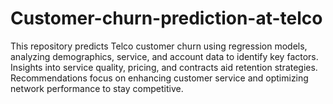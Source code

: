 # Customer-churn-prediction-at-telco
This repository predicts Telco customer churn using regression models, analyzing demographics, service, and account data to identify key factors. Insights into service quality, pricing, and contracts aid retention strategies. Recommendations focus on enhancing customer service and optimizing network performance to stay competitive.
